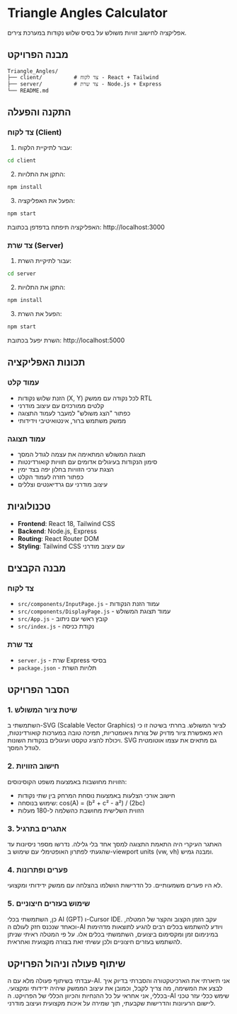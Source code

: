 # Triangle Angles Calculator

אפליקציה לחישוב זוויות משולש על בסיס שלוש נקודות במערכת צירים.

## מבנה הפרויקט

```
Triangle_Angles/
├── client/          # צד לקוח - React + Tailwind
├── server/          # צד שרת - Node.js + Express
└── README.md
```

## התקנה והפעלה

### צד לקוח (Client)

1. עבור לתיקיית הלקוח:
```bash
cd client
```

2. התקן את התלויות:
```bash
npm install
```

3. הפעל את האפליקציה:
```bash
npm start
```

האפליקציה תיפתח בדפדפן בכתובת: http://localhost:3000

### צד שרת (Server)

1. עבור לתיקיית השרת:
```bash
cd server
```

2. התקן את התלויות:
```bash
npm install
```

3. הפעל את השרת:
```bash
npm start
```

השרת יפעל בכתובת: http://localhost:5000

## תכונות האפליקציה

### עמוד קלט
- הזנת שלוש נקודות (X, Y) לכל נקודה עם ממשק RTL
- קלטים ממורכזים עם עיצוב מודרני
- כפתור "הצג משולש" למעבר לעמוד התצוגה
- ממשק משתמש ברור, אינטואיטיבי וידידותי

### עמוד תצוגה
- תצוגת המשולש המתאימה את עצמה לגודל המסך
- סימון הנקודות בעיגולים אדומים עם תוויות קואורדינטות
- הצגת ערכי הזוויות בחלון יפה בצד ימין
- כפתור חזרה לעמוד הקלט
- עיצוב מודרני עם גרדיאנטים וצללים

## טכנולוגיות

- **Frontend**: React 18, Tailwind CSS
- **Backend**: Node.js, Express
- **Routing**: React Router DOM
- **Styling**: Tailwind CSS עם עיצוב מודרני

## מבנה הקבצים

### צד לקוח
- `src/components/InputPage.js` - עמוד הזנת הנקודות
- `src/components/DisplayPage.js` - עמוד תצוגת המשולש
- `src/App.js` - קובץ ראשי עם ניתוב
- `src/index.js` - נקודת כניסה

### צד שרת
- `server.js` - שרת Express בסיסי
- `package.json` - תלויות השרת

## הסבר הפרויקט

### 1. שיטת ציור המשולש
השתמשתי ב-SVG (Scalable Vector Graphics) לציור המשולש. בחרתי בשיטה זו כי היא מאפשרת ציור מדויק של צורות גיאומטריות, תמיכה טובה במערכות קואורדינטות, ויכולת להציג טקסט ועיגולים בנקודות השונות. SVG גם מתאים את עצמו אוטומטית לגודל המסך.

### 2. חישוב הזוויות
הזוויות מחושבות באמצעות משפט הקוסינוסים:
- חישוב אורכי הצלעות באמצעות נוסחת המרחק בין שתי נקודות
- שימוש בנוסחה: cos(A) = (b² + c² - a²) / (2bc)
- הזווית השלישית מחושבת כהשלמה ל-180 מעלות

### 3. אתגרים בתרגיל
האתגר העיקרי היה התאמת התצוגה למסך אחד בלי גלילה. נדרשו מספר ניסיונות עד שהגעתי לפתרון האופטימלי עם שימוש ב-viewport units (vw, vh) ומבנה גמיש.

### 4. פערים ופתרונות
לא היו פערים משמעותיים. כל הדרישות הושלמו בהצלחה עם ממשק ידידותי ומקצועי.

### 5. שימוש בעזרים חיצוניים
כן, השתמשתי בכלי AI (GPT) ו-Cursor IDE. עקב הזמן הקצוב והקצר של המטלה, וכאחד שנכנס חזק לעולם ה-AI ויודע להשתמש בכלים רבים להגיע לתוצאות מדהימות במינימום זמן ומקסימום ביצועים, השתמשתי בכלים אלו. על פי המטלה ראיתי שניתן להשתמש בעזרים חיצוניים ולכן עשיתי זאת בצורה מקצועית ואחראית.

## שיתוף פעולה וניהול הפרויקט

עבדתי בשיתוף פעולה מלא עם ה-AI. אני תיארתי את הארכיטקטורה והסברתי בדיוק איך לבצע את המשימה, מה צריך לקבל, וכמובן את עיצוב הממשק שיהיה ידידותי ומקצועי. בכללי, אני אחראי על כל ההנחיות והכיוון הכללי של הפרויקט. ה-AI שימש ככלי עזר טכני ליישום הרעיונות והדרישות שקבעתי, תוך שמירה על איכות מקצועית ועיצוב מודרני.
